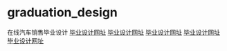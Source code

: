 # graduation_design
在线汽车销售毕业设计
[毕业设计网址](http://www.ndd001.com/)
<a href="http://www.ndd001.com/" target="_blank">毕业设计网址</a>
<a href="http://www.ndd001.com/" target="_self">毕业设计网址</a>
<a href="http://www.ndd001.com/" target="_top">毕业设计网址</a>
<a href="http://www.ndd001.com/" target="_parent">毕业设计网址</a>